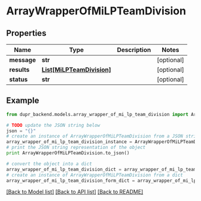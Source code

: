 # ArrayWrapperOfMiLPTeamDivision


## Properties
Name | Type | Description | Notes
------------ | ------------- | ------------- | -------------
**message** | **str** |  | [optional] 
**results** | [**List[MiLPTeamDivision]**](MiLPTeamDivision.md) |  | [optional] 
**status** | **str** |  | [optional] 

## Example

```python
from dupr_backend.models.array_wrapper_of_mi_lp_team_division import ArrayWrapperOfMiLPTeamDivision

# TODO update the JSON string below
json = "{}"
# create an instance of ArrayWrapperOfMiLPTeamDivision from a JSON string
array_wrapper_of_mi_lp_team_division_instance = ArrayWrapperOfMiLPTeamDivision.from_json(json)
# print the JSON string representation of the object
print ArrayWrapperOfMiLPTeamDivision.to_json()

# convert the object into a dict
array_wrapper_of_mi_lp_team_division_dict = array_wrapper_of_mi_lp_team_division_instance.to_dict()
# create an instance of ArrayWrapperOfMiLPTeamDivision from a dict
array_wrapper_of_mi_lp_team_division_form_dict = array_wrapper_of_mi_lp_team_division.from_dict(array_wrapper_of_mi_lp_team_division_dict)
```
[[Back to Model list]](../README.md#documentation-for-models) [[Back to API list]](../README.md#documentation-for-api-endpoints) [[Back to README]](../README.md)


